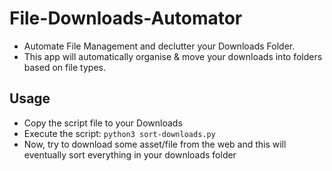 # File-Downloads-Automator

- Automate File Management and declutter your Downloads Folder. 
- This app will automatically organise & move your downloads into folders based on file types.

## Usage
- Copy the script file to your Downloads 
- Execute the script: `python3 sort-downloads.py`
- Now, try to download some asset/file from the web and this will eventually sort everything in your downloads folder
